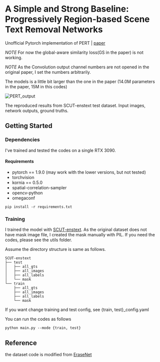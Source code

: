 # A Simple and Strong Baseline: Progressively Region-based Scene Text Removal Networks

Unofficial Pytorch implementation of PERT | [paper](https://arxiv.org/pdf/2106.13029.pdf)

*NOTE* For now the global-aware similarity loss(GS in the paper) is not working.

*NOTE* As the Convolution output channel numbers are not opened in the original paper, I set the numbers arbitrarily.

The models is a little bit larger than the one in the paper (14.0M parameters in the paper, 15M in this codes)

![PERT_output](https://user-images.githubusercontent.com/25279765/128653207-adf2795c-3201-4c86-a46c-e050af519dc5.jpg)


The reproduced results from SCUT-enstext test dataset. Input images, network outputs, ground truths.

## Getting Started

### Dependencies

I've trained and tested the codes on a single RTX 3090.

#### Requirements
- pytorch == 1.9.0 (may work with the lower versions, but not tested)
- torchvision
- kornia == 0.5.0
- spatial-correlation-sampler
- opencv-python
- omegaconf

```
pip install -r requirements.txt
```

### Training

I trained the model with [SCUT-enstext](https://github.com/HCIILAB/SCUT-EnsText). As the original dataset does not have mask image file, I created the mask manually with PIL. If you need the codes, please see the utils folder.

Assume the directory structure is same as follows.

```
SCUT-enstext
├── test
│   ├── all_gts
│   ├── all_images
│   ├── all_labels
│   └── mask
└── train
    ├── all_gts
    ├── all_images
    ├── all_labels
    └── mask
```

If you want change training and test config, see {train, test}_config.yaml

You can run the codes as follows

```
python main.py --mode {train, test}
```

## Reference

the dataset code is modified from [EraseNet](https://github.com/lcy0604/EraseNet)